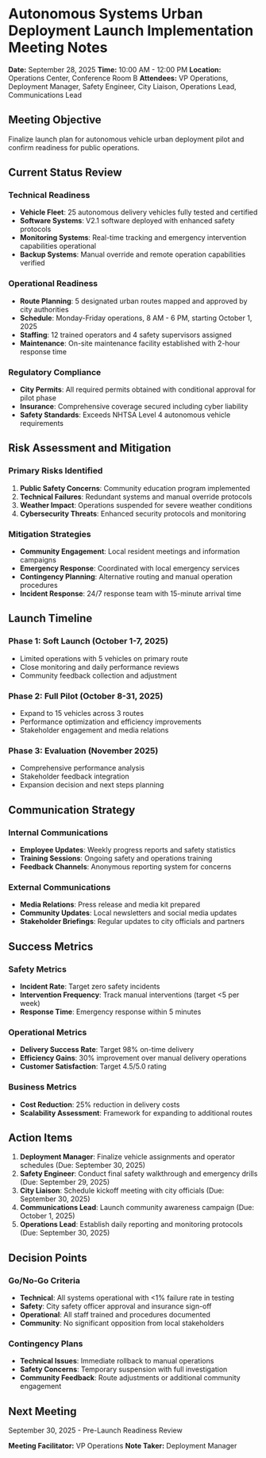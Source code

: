 # Autonomous Systems Urban Deployment Launch Implementation Meeting Notes

**Date:** September 28, 2025
**Time:** 10:00 AM - 12:00 PM
**Location:** Operations Center, Conference Room B
**Attendees:** VP Operations, Deployment Manager, Safety Engineer, City Liaison, Operations Lead, Communications Lead

## Meeting Objective
Finalize launch plan for autonomous vehicle urban deployment pilot and confirm readiness for public operations.

## Current Status Review

### Technical Readiness
- **Vehicle Fleet**: 25 autonomous delivery vehicles fully tested and certified
- **Software Systems**: V2.1 software deployed with enhanced safety protocols
- **Monitoring Systems**: Real-time tracking and emergency intervention capabilities operational
- **Backup Systems**: Manual override and remote operation capabilities verified

### Operational Readiness
- **Route Planning**: 5 designated urban routes mapped and approved by city authorities
- **Schedule**: Monday-Friday operations, 8 AM - 6 PM, starting October 1, 2025
- **Staffing**: 12 trained operators and 4 safety supervisors assigned
- **Maintenance**: On-site maintenance facility established with 2-hour response time

### Regulatory Compliance
- **City Permits**: All required permits obtained with conditional approval for pilot phase
- **Insurance**: Comprehensive coverage secured including cyber liability
- **Safety Standards**: Exceeds NHTSA Level 4 autonomous vehicle requirements

## Risk Assessment and Mitigation

### Primary Risks Identified
1. **Public Safety Concerns**: Community education program implemented
2. **Technical Failures**: Redundant systems and manual override protocols
3. **Weather Impact**: Operations suspended for severe weather conditions
4. **Cybersecurity Threats**: Enhanced security protocols and monitoring

### Mitigation Strategies
- **Community Engagement**: Local resident meetings and information campaigns
- **Emergency Response**: Coordinated with local emergency services
- **Contingency Planning**: Alternative routing and manual operation procedures
- **Incident Response**: 24/7 response team with 15-minute arrival time

## Launch Timeline

### Phase 1: Soft Launch (October 1-7, 2025)
- Limited operations with 5 vehicles on primary route
- Close monitoring and daily performance reviews
- Community feedback collection and adjustment

### Phase 2: Full Pilot (October 8-31, 2025)
- Expand to 15 vehicles across 3 routes
- Performance optimization and efficiency improvements
- Stakeholder engagement and media relations

### Phase 3: Evaluation (November 2025)
- Comprehensive performance analysis
- Stakeholder feedback integration
- Expansion decision and next steps planning

## Communication Strategy

### Internal Communications
- **Employee Updates**: Weekly progress reports and safety statistics
- **Training Sessions**: Ongoing safety and operations training
- **Feedback Channels**: Anonymous reporting system for concerns

### External Communications
- **Media Relations**: Press release and media kit prepared
- **Community Updates**: Local newsletters and social media updates
- **Stakeholder Briefings**: Regular updates to city officials and partners

## Success Metrics

### Safety Metrics
- **Incident Rate**: Target zero safety incidents
- **Intervention Frequency**: Track manual interventions (target <5 per week)
- **Response Time**: Emergency response within 5 minutes

### Operational Metrics
- **Delivery Success Rate**: Target 98% on-time delivery
- **Efficiency Gains**: 30% improvement over manual delivery operations
- **Customer Satisfaction**: Target 4.5/5.0 rating

### Business Metrics
- **Cost Reduction**: 25% reduction in delivery costs
- **Scalability Assessment**: Framework for expanding to additional routes

## Action Items

1. **Deployment Manager**: Finalize vehicle assignments and operator schedules (Due: September 30, 2025)
2. **Safety Engineer**: Conduct final safety walkthrough and emergency drills (Due: September 29, 2025)
3. **City Liaison**: Schedule kickoff meeting with city officials (Due: September 30, 2025)
4. **Communications Lead**: Launch community awareness campaign (Due: October 1, 2025)
5. **Operations Lead**: Establish daily reporting and monitoring protocols (Due: September 30, 2025)

## Decision Points

### Go/No-Go Criteria
- **Technical**: All systems operational with <1% failure rate in testing
- **Safety**: City safety officer approval and insurance sign-off
- **Operational**: All staff trained and procedures documented
- **Community**: No significant opposition from local stakeholders

### Contingency Plans
- **Technical Issues**: Immediate rollback to manual operations
- **Safety Concerns**: Temporary suspension with full investigation
- **Community Feedback**: Route adjustments or additional community engagement

## Next Meeting
September 30, 2025 - Pre-Launch Readiness Review

**Meeting Facilitator:** VP Operations
**Note Taker:** Deployment Manager
